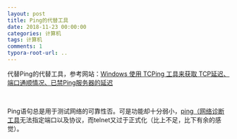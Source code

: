 ```yaml
---
layout: post
title: Ping的代替工具
date: 2018-11-23 00:00:00
categories: 计算机
tags: 计算机
comments: 1
typora-root-url: ..
---
```






代替Ping的代替工具，参考网站：[Windows 使用 TCPing 工具来获取 TCP延迟、端口通顺情况、已禁Ping服务器的延迟](https://doub.io/dbrj-6/)

<br>

Ping语句总是用于测试网络的可靠性否。可是功能却十分弱小，[ping（网络诊断工具](https://baike.baidu.com/item/Ping)无法指定端口以及协议，而telnet又过于正式化（比上不足，比下有余的感觉）。